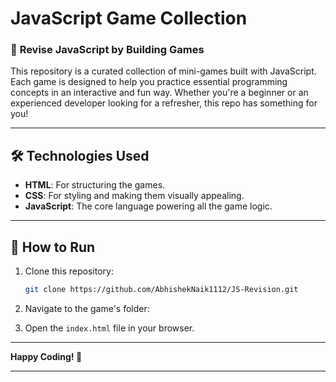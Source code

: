 # JavaScript Game Collection  

### 🚀 **Revise JavaScript by Building Games**  
This repository is a curated collection of mini-games built with JavaScript. Each game is designed to help you practice essential programming concepts in an interactive and fun way. Whether you're a beginner or an experienced developer looking for a refresher, this repo has something for you!   

---

## 🛠️ **Technologies Used**  
- **HTML**: For structuring the games.  
- **CSS**: For styling and making them visually appealing.  
- **JavaScript**: The core language powering all the game logic.  

---

## 🔧 **How to Run**  

1. Clone this repository:  
   ```bash  
   git clone https://github.com/AbhishekNaik1112/JS-Revision.git
   ```  
2. Navigate to the game's folder:  
   
3. Open the `index.html` file in your browser.  

---

**Happy Coding! 🎉**  

---